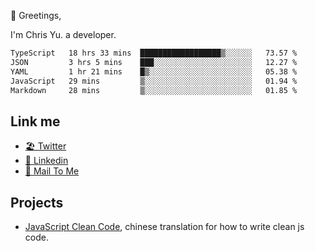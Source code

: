 👋 Greetings, 

I'm Chris Yu. a developer. 


<!--START_SECTION:waka-->

```txt
TypeScript   18 hrs 33 mins  ██████████████████▒░░░░░░   73.57 %
JSON         3 hrs 5 mins    ███░░░░░░░░░░░░░░░░░░░░░░   12.27 %
YAML         1 hr 21 mins    █▒░░░░░░░░░░░░░░░░░░░░░░░   05.38 %
JavaScript   29 mins         ▒░░░░░░░░░░░░░░░░░░░░░░░░   01.94 %
Markdown     28 mins         ▒░░░░░░░░░░░░░░░░░░░░░░░░   01.85 %
```

<!--END_SECTION:waka-->

## Link me

- [🏖️ Twitter](https://twitter.com/yuetong3yu)
- [🧳 Linkedin](https://www.linkedin.com/in/yuetong3yu)
- [📧 Mail To Me](mailto:yuetong3yu@gmail.com)


## Projects 

- [JavaScript Clean Code](https://js-clean-code-cn.vercel.app/), chinese translation for how to write clean js code.
